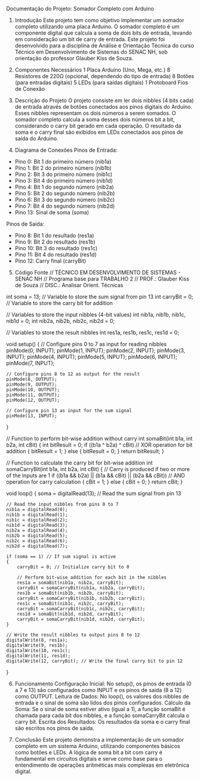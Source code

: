 Documentação do Projeto: Somador Completo com Arduino
1. Introdução
Este projeto tem como objetivo implementar um somador completo utilizando uma placa Arduino. O somador completo é um componente digital que calcula a soma de dois bits de entrada, levando em consideração um bit de carry de entrada. Este projeto foi desenvolvido para a disciplina de Análise e Orientação Técnica do curso Técnico em Desenvolvimento de Sistemas do SENAC NH, sob orientação do professor Glauber Kiss de Souza.

2. Componentes Necessários
1 Placa Arduino (Uno, Mega, etc.)
8 Resistores de 220Ω (opcional, dependendo do tipo de entrada)
8 Botões (para entradas digitais)
5 LEDs (para saídas digitais)
1 Protoboard
Fios de Conexão

3. Descrição do Projeto
O projeto consiste em ler dois nibbles (4 bits cada) de entrada através de botões conectados aos pinos digitais do Arduino. Esses nibbles representam os dois números a serem somados. O somador completo calcula a soma desses dois números bit a bit, considerando o carry bit gerado em cada operação. O resultado da soma e o carry final são exibidos em LEDs conectados aos pinos de saída do Arduino.

4. Diagrama de Conexões
Pinos de Entrada:
- Pino 0: Bit 1 do primeiro número (nib1a)
- Pino 1: Bit 2 do primeiro número (nib1b)
- Pino 2: Bit 3 do primeiro número (nib1c)
- Pino 3: Bit 4 do primeiro número (nib1d)
- Pino 4: Bit 1 do segundo número (nib2a)
- Pino 5: Bit 2 do segundo número (nib2b)
- Pino 6: Bit 3 do segundo número (nib2c)
- Pino 7: Bit 4 do segundo número (nib2d)
- Pino 13: Sinal de soma (soma)

Pinos de Saída:
- Pino 8: Bit 1 do resultado (res1a)
- Pino 9: Bit 2 do resultado (res1b)
- Pino 10: Bit 3 do resultado (res1c)
- Pino 11: Bit 4 do resultado (res1d)
- Pino 12: Carry final (carryBit)

5. Código Fonte
// TÉCNICO EM DESENVOLVIMENTO DE SISTEMAS - SENAC NH
// Programa base para TRABALHO 2
// PROF.: Glauber Kiss de Souza
// DISC.: Analisar Orient. Técnicas

int soma = 13; // Variable to store the sum signal from pin 13
int carryBit = 0; // Variable to store the carry bit for addition

// Variables to store the input nibbles (4-bit values)
int nib1a, nib1b, nib1c, nib1d = 0;
int nib2a, nib2b, nib2c, nib2d = 0;

// Variables to store the result nibbles
int res1a, res1b, res1c, res1d = 0;

void setup()
{
    // Configure pins 0 to 7 as input for reading nibbles
    pinMode(0, INPUT);
    pinMode(1, INPUT);
    pinMode(2, INPUT);
    pinMode(3, INPUT);
    pinMode(4, INPUT);
    pinMode(5, INPUT);
    pinMode(6, INPUT);
    pinMode(7, INPUT);
    
    // Configure pins 8 to 12 as output for the result
    pinMode(8, OUTPUT);
    pinMode(9, OUTPUT);
    pinMode(10, OUTPUT);
    pinMode(11, OUTPUT);
    pinMode(12, OUTPUT);
    
    // Configure pin 13 as input for the sum signal
    pinMode(13, INPUT);
}

// Function to perform bit-wise addition without carry
int somaBit(int b1a, int b2a, int cBit)
{
    int bitResult = 0;
    if ((b1a ^ b2a) ^ cBit) // XOR operation for bit addition
    {
        bitResult = 1;
    }
    else
    {
        bitResult = 0;
    }
    return bitResult;
}

// Function to calculate the carry bit for bit-wise addition
int somaCarryBit(int b1a, int b2a, int cBit)
{
    // Carry is produced if two or more of the inputs are 1
    if ((b1a && b2a) || (b1a && cBit) || (b2a && cBit)) // AND operation for carry calculation
    {
        cBit = 1;
    }
    else
    {
        cBit = 0;
    }
    return cBit;
}

void loop()
{
    soma = digitalRead(13); // Read the sum signal from pin 13

    // Read the input nibbles from pins 0 to 7
    nib1a = digitalRead(0);
    nib1b = digitalRead(1);
    nib1c = digitalRead(2);
    nib1d = digitalRead(3);
    nib2a = digitalRead(4);
    nib2b = digitalRead(5);
    nib2c = digitalRead(6);
    nib2d = digitalRead(7);
    
    if (soma == 1) // If sum signal is active
    {
        carryBit = 0; // Initialize carry bit to 0

        // Perform bit-wise addition for each bit in the nibbles
        res1a = somaBit(nib1a, nib2a, carryBit);
        carryBit = somaCarryBit(nib1a, nib2a, carryBit);
        res1b = somaBit(nib1b, nib2b, carryBit);
        carryBit = somaCarryBit(nib1b, nib2b, carryBit);
        res1c = somaBit(nib1c, nib2c, carryBit);
        carryBit = somaCarryBit(nib1c, nib2c, carryBit);
        res1d = somaBit(nib1d, nib2d, carryBit);
        carryBit = somaCarryBit(nib1d, nib2d, carryBit);
    }
    
    // Write the result nibbles to output pins 8 to 12
    digitalWrite(8, res1a);
    digitalWrite(9, res1b);
    digitalWrite(10, res1c);
    digitalWrite(11, res1d);
    digitalWrite(12, carryBit); // Write the final carry bit to pin 12
}

6. Funcionamento
Configuração Inicial: No setup(), os pinos de entrada (0 a 7 e 13) são configurados como INPUT e os pinos de saída (8 a 12) como OUTPUT.
Leitura de Dados: No loop(), os valores dos nibbles de entrada e o sinal de soma são lidos dos pinos configurados.
Cálculo da Soma: Se o sinal de soma estiver ativo (igual a 1), a função somaBit é chamada para cada bit dos nibbles, e a função somaCarryBit calcula o carry bit.
Escrita dos Resultados: Os resultados da soma e o carry final são escritos nos pinos de saída.

7. Conclusão
Este projeto demonstra a implementação de um somador completo em um sistema Arduino, utilizando componentes básicos como botões e LEDs. A lógica de soma bit a bit com carry é fundamental em circuitos digitais e serve como base para o entendimento de operações aritméticas mais complexas em eletrônica digital.
